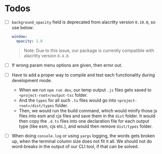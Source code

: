 # Todos

- [ ] `background_opacity` field is deprecated from alacritty version `0.10.0`, so use below:

  ```yaml
  window:
    opacity: 1.0
  ```

  > Note: Due to this issue, our package is currently compatible with alacritty version `0.4.0`.

- [ ] If wrong param menu options are given, then error out.
- [ ] Have to add a proper way to compile and test each functionality during development mode.
  - When we run `npm run dev`, our temp output `.js` files gets saved to `<project-root>/output-tsc` folder.
  - And the `types` for all such `.ts` files would go into `<project-root>/dist/types` folder.
  - Then, we would run the build command, which would minify those js files into esm and cjs files and save them in the `dist` folder. It would then copy the `.d.ts` files into one declaration file for each output type (like esm, cjs etc.), and would then remove `dist/types` folder.
- [ ] When doing `console.log` or using `yargs` logging, the words gets broken up, when the terminal column size does not fit it all. We should not do word-breaks in the output of our CLI tool, if that can be solved.
